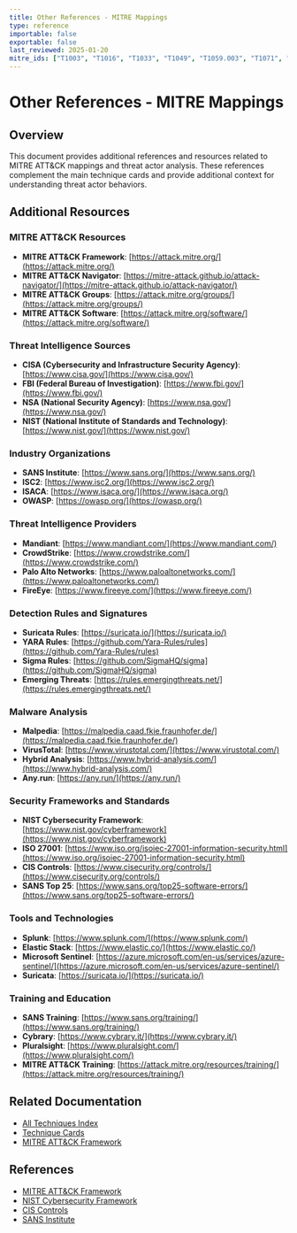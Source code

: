 ```yaml
---
title: Other References - MITRE Mappings
type: reference
importable: false
exportable: false
last_reviewed: 2025-01-20
mitre_ids: ["T1003", "T1016", "T1033", "T1049", "T1059.003", "T1071", "T1071.001", "T1071.004", "T1547"]
---
```


# Other References - MITRE Mappings

## Overview

This document provides additional references and resources related to MITRE ATT&CK mappings and threat actor analysis. These references complement the main technique cards and provide additional context for understanding threat actor behaviors.

## Additional Resources

### MITRE ATT&CK Resources
- **MITRE ATT&CK Framework**: [https://attack.mitre.org/](https://attack.mitre.org/)
- **MITRE ATT&CK Navigator**: [https://mitre-attack.github.io/attack-navigator/](https://mitre-attack.github.io/attack-navigator/)
- **MITRE ATT&CK Groups**: [https://attack.mitre.org/groups/](https://attack.mitre.org/groups/)
- **MITRE ATT&CK Software**: [https://attack.mitre.org/software/](https://attack.mitre.org/software/)

### Threat Intelligence Sources
- **CISA (Cybersecurity and Infrastructure Security Agency)**: [https://www.cisa.gov/](https://www.cisa.gov/)
- **FBI (Federal Bureau of Investigation)**: [https://www.fbi.gov/](https://www.fbi.gov/)
- **NSA (National Security Agency)**: [https://www.nsa.gov/](https://www.nsa.gov/)
- **NIST (National Institute of Standards and Technology)**: [https://www.nist.gov/](https://www.nist.gov/)

### Industry Organizations
- **SANS Institute**: [https://www.sans.org/](https://www.sans.org/)
- **ISC2**: [https://www.isc2.org/](https://www.isc2.org/)
- **ISACA**: [https://www.isaca.org/](https://www.isaca.org/)
- **OWASP**: [https://owasp.org/](https://owasp.org/)

### Threat Intelligence Providers
- **Mandiant**: [https://www.mandiant.com/](https://www.mandiant.com/)
- **CrowdStrike**: [https://www.crowdstrike.com/](https://www.crowdstrike.com/)
- **Palo Alto Networks**: [https://www.paloaltonetworks.com/](https://www.paloaltonetworks.com/)
- **FireEye**: [https://www.fireeye.com/](https://www.fireeye.com/)

### Detection Rules and Signatures
- **Suricata Rules**: [https://suricata.io/](https://suricata.io/)
- **YARA Rules**: [https://github.com/Yara-Rules/rules](https://github.com/Yara-Rules/rules)
- **Sigma Rules**: [https://github.com/SigmaHQ/sigma](https://github.com/SigmaHQ/sigma)
- **Emerging Threats**: [https://rules.emergingthreats.net/](https://rules.emergingthreats.net/)

### Malware Analysis
- **Malpedia**: [https://malpedia.caad.fkie.fraunhofer.de/](https://malpedia.caad.fkie.fraunhofer.de/)
- **VirusTotal**: [https://www.virustotal.com/](https://www.virustotal.com/)
- **Hybrid Analysis**: [https://www.hybrid-analysis.com/](https://www.hybrid-analysis.com/)
- **Any.run**: [https://any.run/](https://any.run/)

### Security Frameworks and Standards
- **NIST Cybersecurity Framework**: [https://www.nist.gov/cyberframework](https://www.nist.gov/cyberframework)
- **ISO 27001**: [https://www.iso.org/isoiec-27001-information-security.html](https://www.iso.org/isoiec-27001-information-security.html)
- **CIS Controls**: [https://www.cisecurity.org/controls/](https://www.cisecurity.org/controls/)
- **SANS Top 25**: [https://www.sans.org/top25-software-errors/](https://www.sans.org/top25-software-errors/)

### Tools and Technologies
- **Splunk**: [https://www.splunk.com/](https://www.splunk.com/)
- **Elastic Stack**: [https://www.elastic.co/](https://www.elastic.co/)
- **Microsoft Sentinel**: [https://azure.microsoft.com/en-us/services/azure-sentinel/](https://azure.microsoft.com/en-us/services/azure-sentinel/)
- **Suricata**: [https://suricata.io/](https://suricata.io/)

### Training and Education
- **SANS Training**: [https://www.sans.org/training/](https://www.sans.org/training/)
- **Cybrary**: [https://www.cybrary.it/](https://www.cybrary.it/)
- **Pluralsight**: [https://www.pluralsight.com/](https://www.pluralsight.com/)
- **MITRE ATT&CK Training**: [https://attack.mitre.org/resources/training/](https://attack.mitre.org/resources/training/)

## Related Documentation

- [All Techniques Index](All_Techniques_Index.md)
- [Technique Cards](Technique_Cards.md)
- [MITRE ATT&CK Framework](https://attack.mitre.org/)

## References

- [MITRE ATT&CK Framework](https://attack.mitre.org/)
- [NIST Cybersecurity Framework](https://www.nist.gov/cyberframework)
- [CIS Controls](https://www.cisecurity.org/controls/)
- [SANS Institute](https://www.sans.org/)
